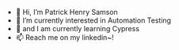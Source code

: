 - 👋 Hi, I’m Patrick Henry Samson
- 👀 I’m currently interested in Automation Testing
- 🌱 and I am currently learning Cypress
- 📫 Reach me on my linkedin~!

<!---
phsamson/phsamson is a ✨ special ✨ repository because its `README.md` (this file) appears on your GitHub profile.
You can click the Preview link to take a look at your changes.
--->
